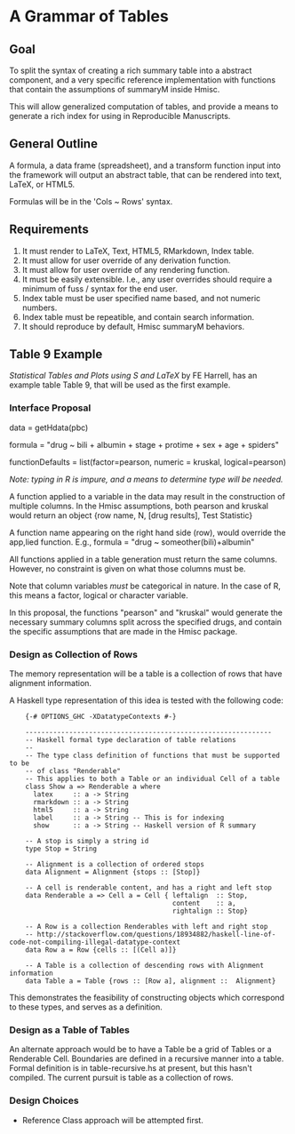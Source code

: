 A Grammar of Tables
===================

Goal
---------------------
To split the syntax of creating a rich summary table into a abstract component, and a very specific reference implementation with functions that contain the assumptions of summaryM inside Hmisc.

This will allow generalized computation of tables, and provide a means to generate a rich index for using in Reproducible Manuscripts.


General Outline
-----------------
A formula, a data frame (spreadsheet), and a transform function input into the framework will output an abstract table, that can be rendered into text, LaTeX, or HTML5. 

Formulas will be in the 'Cols ~ Rows' syntax. 

Requirements
-----------------
1. It must render to LaTeX, Text, HTML5, RMarkdown, Index table.
2. It must allow for user override of any derivation function.
3. It must allow for user override of any rendering function.
4. It must be easily extensible. I.e., any user overrides should require a minimum of fuss / syntax for the end user.
5. Index table must be user specified name based, and not numeric numbers.
6. Index table must be repeatible, and contain search information.
7. It should reproduce by default, Hmisc summaryM behaviors.

Table 9 Example
-------------------
_Statistical Tables and Plots using S and LaTeX_ by FE Harrell, has an example table Table 9, that will be used as the first example.

### Interface Proposal
data = getHdata(pbc)

formula = "drug ~ bili + albumin + stage + protime + sex + age + spiders"

functionDefaults = list(factor=pearson, numeric = kruskal, logical=pearson)

_Note: typing in R is impure, and a means to determine type will be needed._

A function applied to a variable in the data may result in the construction of multiple columns. In the Hmisc assumptions, both pearson and kruskal would return
an object {row name, N, [drug results], Test Statistic}

A function name appearing on the right hand side (row), would override the app,lied function. E.g., 
formula = "drug ~ someother(bili)+albumin"

All functions applied in a table generation must return the same columns. However, no constraint is given on what those columns must be.

Note that column variables *must* be categorical in nature. In the case of R, this means a factor, logical or character variable.

In this proposal, the functions "pearson" and "kruskal" would generate the necessary summary columns split across the specified drugs, and contain the specific assumptions that are made in the Hmisc package.

### Design as Collection of Rows

The memory representation will be a table is a collection of rows that have alignment information.

A Haskell type representation of this idea is tested with the following code:

        {-# OPTIONS_GHC -XDatatypeContexts #-}

        --------------------------------------------------------------
        -- Haskell formal type declaration of table relations
        --
        -- The type class definition of functions that must be supported to be
        -- of class "Renderable"
        -- This applies to both a Table or an individual Cell of a table
        class Show a => Renderable a where
          latex     :: a -> String
          rmarkdown :: a -> String
          html5     :: a -> String
          label     :: a -> String -- This is for indexing
          show      :: a -> String -- Haskell version of R summary
        
        -- A stop is simply a string id
        type Stop = String
        
        -- Alignment is a collection of ordered stops
        data Alignment = Alignment {stops :: [Stop]}
        
        -- A cell is renderable content, and has a right and left stop
        data Renderable a => Cell a = Cell { leftalign  :: Stop,
                                             content    :: a,
                                             rightalign :: Stop}
        
        -- A Row is a collection Renderables with left and right stop
        -- http://stackoverflow.com/questions/18934882/haskell-line-of-code-not-compiling-illegal-datatype-context
        data Row a = Row {cells :: [(Cell a)]}
        
        -- A Table is a collection of descending rows with Alignment information
        data Table a = Table {rows :: [Row a], alignment ::  Alignment}

This demonstrates the feasibility of constructing objects which correspond to these types, and serves as a definition. 

### Design as a Table of Tables

An alternate approach would be to have a Table be a grid of Tables or a Renderable Cell. Boundaries are defined in a recursive manner into a table. Formal definition is in table-recursive.hs at present, but this hasn't compiled. The current pursuit is table as a collection of rows.

### Design Choices

* Reference Class approach will be attempted first.

